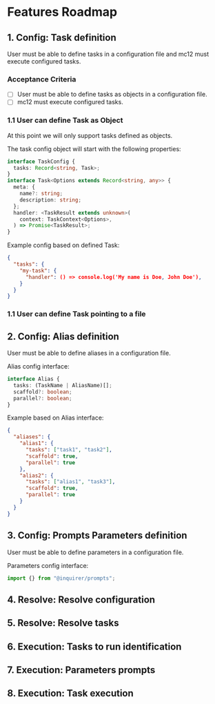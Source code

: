 # Features Roadmap

## 1. Config: Task definition

User must be able to define tasks in a configuration file and mc12 must execute configured tasks.

### Acceptance Criteria

- [ ] User must be able to define tasks as objects in a configuration file.
- [ ] mc12 must execute configured tasks.

### 1.1 User can define Task as Object

At this point we will only support tasks defined as objects.

The task config object will start with the following properties:

```typescript
interface TaskConfig {
  tasks: Record<string, Task>;
}
interface Task<Options extends Record<string, any>> {
  meta: {
    name?: string;
    description: string;
  };
  handler: <TaskResult extends unknown>(
    context: TaskContext<Options>,
  ) => Promise<TaskResult>;
}
```

Example config based on defined Task:

```json
{
  "tasks": {
    "my-task": {
      "handler": () => console.log('My name is Doe, John Doe'),
    }
  }
}
```

### 1.1 User can define Task pointing to a file

## 2. Config: Alias definition

User must be able to define aliases in a configuration file.

Alias config interface:

```typescript
interface Alias {
  tasks: (TaskName | AliasName)[];
  scaffold?: boolean;
  parallel?: boolean;
}
```

Example based on Alias interface:

```json
{
  "aliases": {
    "alias1": {
      "tasks": ["task1", "task2"],
      "scaffold": true,
      "parallel": true
    },
    "alias2": {
      "tasks": ["alias1", "task3"],
      "scaffold": true,
      "parallel": true
    }
  }
}
```

## 3. Config: Prompts Parameters definition

User must be able to define parameters in a configuration file.

Parameters config interface:

```typescript
import {} from "@inquirer/prompts";
```

## 4. Resolve: Resolve configuration

## 5. Resolve: Resolve tasks

## 6. Execution: Tasks to run identification

## 7. Execution: Parameters prompts

## 8. Execution: Task execution

```

```
